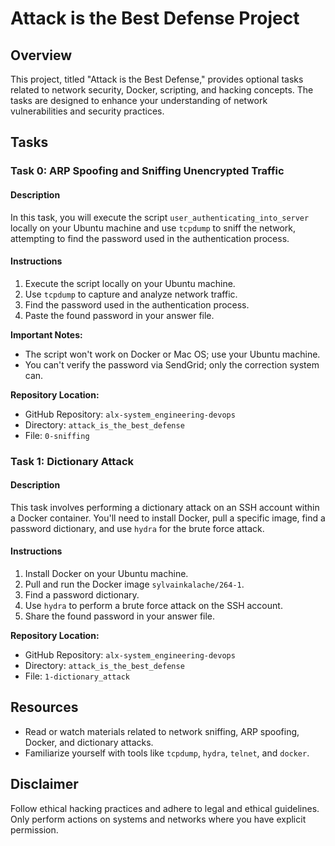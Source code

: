 # Attack is the Best Defense Project

## Overview

This project, titled "Attack is the Best Defense," provides optional tasks related to network security, Docker, scripting, and hacking concepts. The tasks are designed to enhance your understanding of network vulnerabilities and security practices.

## Tasks

### Task 0: ARP Spoofing and Sniffing Unencrypted Traffic

#### Description

In this task, you will execute the script `user_authenticating_into_server` locally on your Ubuntu machine and use `tcpdump` to sniff the network, attempting to find the password used in the authentication process.

#### Instructions

1. Execute the script locally on your Ubuntu machine.
2. Use `tcpdump` to capture and analyze network traffic.
3. Find the password used in the authentication process.
4. Paste the found password in your answer file.

**Important Notes:**
- The script won't work on Docker or Mac OS; use your Ubuntu machine.
- You can't verify the password via SendGrid; only the correction system can.

**Repository Location:**
- GitHub Repository: `alx-system_engineering-devops`
- Directory: `attack_is_the_best_defense`
- File: `0-sniffing`

### Task 1: Dictionary Attack

#### Description

This task involves performing a dictionary attack on an SSH account within a Docker container. You'll need to install Docker, pull a specific image, find a password dictionary, and use `hydra` for the brute force attack.

#### Instructions

1. Install Docker on your Ubuntu machine.
2. Pull and run the Docker image `sylvainkalache/264-1`.
3. Find a password dictionary.
4. Use `hydra` to perform a brute force attack on the SSH account.
5. Share the found password in your answer file.

**Repository Location:**
- GitHub Repository: `alx-system_engineering-devops`
- Directory: `attack_is_the_best_defense`
- File: `1-dictionary_attack`

## Resources

- Read or watch materials related to network sniffing, ARP spoofing, Docker, and dictionary attacks.
- Familiarize yourself with tools like `tcpdump`, `hydra`, `telnet`, and `docker`.

## Disclaimer

Follow ethical hacking practices and adhere to legal and ethical guidelines. Only perform actions on systems and networks where you have explicit permission.
